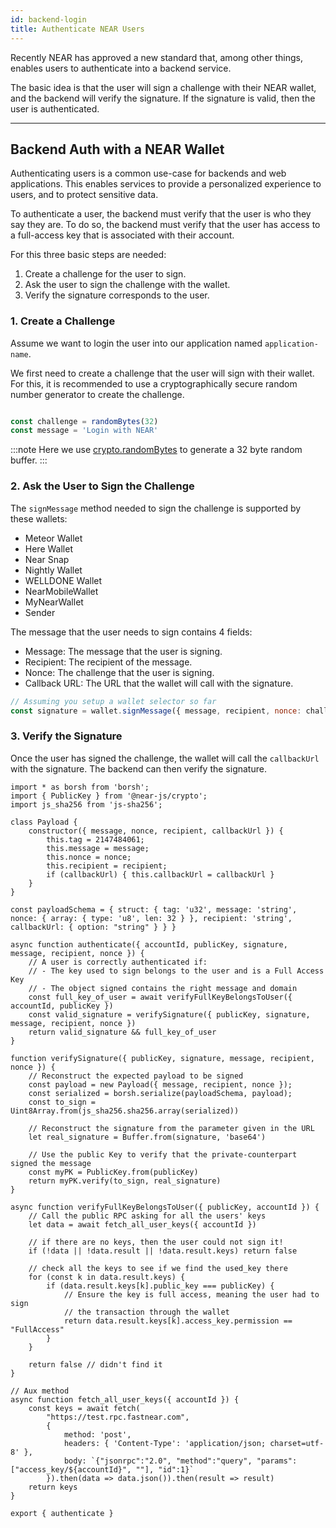 ```yaml
---
id: backend-login
title: Authenticate NEAR Users 
---
```



Recently NEAR has approved a new standard that, among other things, enables users to authenticate into a backend service.

The basic idea is that the user will sign a challenge with their NEAR wallet, and the backend will verify the signature. If the signature is valid, then the user is authenticated.

---

## Backend Auth with a NEAR Wallet
Authenticating users is a common use-case for backends and web applications. This enables services to provide a personalized experience to users, and to protect sensitive data.

To authenticate a user, the backend must verify that the user is who they say they are. To do so, the backend must verify that the user has access to a full-access key that is associated with their account.

For this three basic steps are needed:

1. Create a challenge for the user to sign.
2. Ask the user to sign the challenge with the wallet.
3. Verify the signature corresponds to the user.

### 1.  Create a Challenge
Assume we want to login the user into our application named `application-name`.

We first need to create a challenge that the user will sign with their wallet. For this, it is recommended to use a cryptographically secure random number generator to create the challenge.

```js

const challenge = randomBytes(32)
const message = 'Login with NEAR'
```

:::note
Here we use [crypto.randomBytes](https://nodejs.org/api/crypto.html#crypto_crypto_randombytes_size_callback) to generate a 32 byte random buffer.
:::

### 2. Ask the User to Sign the Challenge
The `signMessage` method needed to sign the challenge is supported by these wallets:
- Meteor Wallet
- Here Wallet
- Near Snap
- Nightly Wallet
- WELLDONE Wallet
- NearMobileWallet
- MyNearWallet
- Sender


The message that the user needs to sign contains 4 fields:
- Message: The message that the user is signing.
- Recipient: The recipient of the message.
- Nonce: The challenge that the user is signing.
- Callback URL: The URL that the wallet will call with the signature.

```js
// Assuming you setup a wallet selector so far
const signature = wallet.signMessage({ message, recipient, nonce: challenge, callbackUrl: <server-auth-url> })
```

### 3. Verify the Signature
Once the user has signed the challenge, the wallet will call the `callbackUrl` with the signature. The backend can then verify the signature.

```
import * as borsh from 'borsh';
import { PublicKey } from '@near-js/crypto';
import js_sha256 from 'js-sha256';

class Payload {
    constructor({ message, nonce, recipient, callbackUrl }) {
        this.tag = 2147484061;
        this.message = message;
        this.nonce = nonce;
        this.recipient = recipient;
        if (callbackUrl) { this.callbackUrl = callbackUrl }
    }
}

const payloadSchema = { struct: { tag: 'u32', message: 'string', nonce: { array: { type: 'u8', len: 32 } }, recipient: 'string', callbackUrl: { option: "string" } } }

async function authenticate({ accountId, publicKey, signature, message, recipient, nonce }) {
    // A user is correctly authenticated if:
    // - The key used to sign belongs to the user and is a Full Access Key
    // - The object signed contains the right message and domain
    const full_key_of_user = await verifyFullKeyBelongsToUser({ accountId, publicKey })
    const valid_signature = verifySignature({ publicKey, signature, message, recipient, nonce })
    return valid_signature && full_key_of_user
}

function verifySignature({ publicKey, signature, message, recipient, nonce }) {
    // Reconstruct the expected payload to be signed
    const payload = new Payload({ message, recipient, nonce });
    const serialized = borsh.serialize(payloadSchema, payload);
    const to_sign = Uint8Array.from(js_sha256.sha256.array(serialized))

    // Reconstruct the signature from the parameter given in the URL
    let real_signature = Buffer.from(signature, 'base64')

    // Use the public Key to verify that the private-counterpart signed the message
    const myPK = PublicKey.from(publicKey)
    return myPK.verify(to_sign, real_signature)
}

async function verifyFullKeyBelongsToUser({ publicKey, accountId }) {
    // Call the public RPC asking for all the users' keys
    let data = await fetch_all_user_keys({ accountId })

    // if there are no keys, then the user could not sign it!
    if (!data || !data.result || !data.result.keys) return false

    // check all the keys to see if we find the used_key there
    for (const k in data.result.keys) {
        if (data.result.keys[k].public_key === publicKey) {
            // Ensure the key is full access, meaning the user had to sign
            // the transaction through the wallet
            return data.result.keys[k].access_key.permission == "FullAccess"
        }
    }

    return false // didn't find it
}

// Aux method
async function fetch_all_user_keys({ accountId }) {
    const keys = await fetch(
        "https://test.rpc.fastnear.com",
        {
            method: 'post',
            headers: { 'Content-Type': 'application/json; charset=utf-8' },
            body: `{"jsonrpc":"2.0", "method":"query", "params":["access_key/${accountId}", ""], "id":1}`
        }).then(data => data.json()).then(result => result)
    return keys
}

export { authenticate }

```
